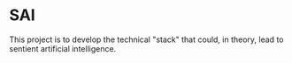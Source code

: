 # SAI
This project is to develop the technical "stack" that could, in theory, lead to sentient artificial intelligence.
